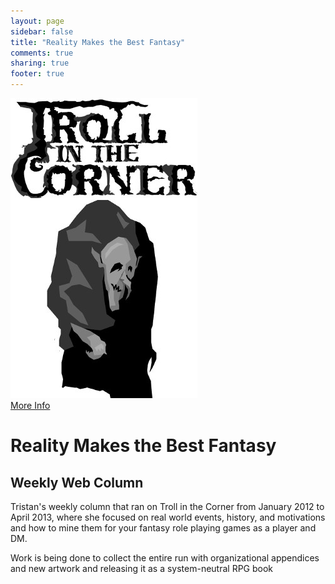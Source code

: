 ```yaml
---
layout: page
sidebar: false
title: "Reality Makes the Best Fantasy"
comments: true
sharing: true
footer: true
---
```


<div class="row spotlight">
   <div class="small-12 medium-4 text-center left spotlight-left">
<a href="http://trollitc.com/category/reality-makes-the-best-fantasy/"><img src="/images/games/troll-in-the-corner-logo.jpg" alt="Troll in the Corner Logo" class="spotlight-cover box-shadow"></a>
  <div class="small-12 columns">
   <a href="http://trollitc.com/category/reality-makes-the-best-fantasy/" class="button large info radius">More Info</a> 
  </div>
   </div>
   <div class="small-12 medium-8 spotlight-blurb right">
<h1>Reality Makes the Best Fantasy</h1>
<h2 class="subheader">Weekly Web Column</h2>
<p>Tristan's weekly column that ran on Troll in the Corner from January 2012 to April 2013, where she focused on real world events, history, and motivations and how to mine them for your fantasy role playing games as a player and DM.</p>
<p>Work is being done to collect the entire run with organizational appendices and new artwork and releasing it as a system-neutral RPG book</p>
   </div>
   </div>